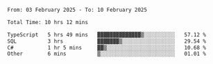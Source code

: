 <!--START_SECTION:waka-->

```txt
From: 03 February 2025 - To: 10 February 2025

Total Time: 10 hrs 12 mins

TypeScript   5 hrs 49 mins   ▓▓▓▓▓▓▓▓▓▓▓▓▓▓▒░░░░░░░░░░   57.12 %
SQL          3 hrs           ▓▓▓▓▓▓▓▒░░░░░░░░░░░░░░░░░   29.54 %
C#           1 hr 5 mins     ▓▓▒░░░░░░░░░░░░░░░░░░░░░░   10.68 %
Other        6 mins          ▒░░░░░░░░░░░░░░░░░░░░░░░░   01.01 %
```

<!--END_SECTION:waka-->
